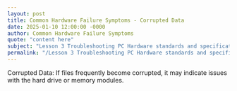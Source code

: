 ```yaml
---
layout: post
title: Common Hardware Failure Symptoms - Corrupted Data
date: 2025-01-10 12:00:00 -0000
author: Common Hardware Failure Symptoms
quote: "content here"
subject: "Lesson 3 Troubleshooting PC Hardware standards and specifications"
permalink: "/Lesson 3 Troubleshooting PC Hardware standards and specifications/Common Hardware Failure Symptoms/Common Hardware Failure Symptoms - Corrupted Data"
---
```


Corrupted Data: If files frequently become corrupted, it may indicate issues with the hard drive or memory modules.
